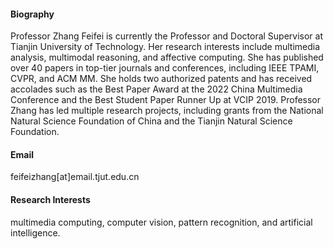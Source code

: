
#### Biography
Professor Zhang Feifei is currently the  Professor and Doctoral Supervisor at Tianjin University of Technology. Her research interests include multimedia analysis, multimodal reasoning, and affective computing. She has published over 40 papers in top-tier journals and conferences, including IEEE TPAMI, CVPR, and ACM MM. She holds two authorized patents and has received accolades such as the Best Paper Award at the 2022 China Multimedia Conference and the Best Student Paper Runner Up at VCIP 2019. Professor Zhang has led multiple research projects, including grants from the National Natural Science Foundation of China and the Tianjin Natural Science Foundation. 

#### Email
feifeizhang[at]email.tjut.edu.cn

#### Research Interests
multimedia computing, computer vision, pattern recognition, and artificial intelligence.

